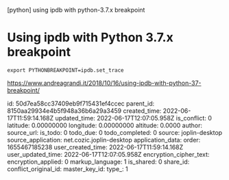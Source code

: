 [python] using ipdb with python-3.7.x breakpoint

# Using ipdb with Python 3.7.x breakpoint



```
export PYTHONBREAKPOINT=ipdb.set_trace
```

https://www.andreagrandi.it/2018/10/16/using-ipdb-with-python-37-breakpoint/



id: 50d7ea58cc37409eb9f715431ef4ccec
parent_id: 8150aa29934e4b5f948a36b6a29a3459
created_time: 2022-06-17T11:59:14.168Z
updated_time: 2022-06-17T12:07:05.958Z
is_conflict: 0
latitude: 0.00000000
longitude: 0.00000000
altitude: 0.0000
author: 
source_url: 
is_todo: 0
todo_due: 0
todo_completed: 0
source: joplin-desktop
source_application: net.cozic.joplin-desktop
application_data: 
order: 1655467185238
user_created_time: 2022-06-17T11:59:14.168Z
user_updated_time: 2022-06-17T12:07:05.958Z
encryption_cipher_text: 
encryption_applied: 0
markup_language: 1
is_shared: 0
share_id: 
conflict_original_id: 
master_key_id: 
type_: 1